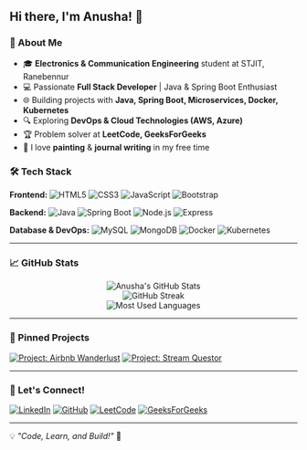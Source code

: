 ## Hi there, I'm Anusha! 👋

### 🚀 About Me

- 🎓 **Electronics & Communication Engineering** student at STJIT, Ranebennur
- 💻 Passionate **Full Stack Developer** | Java & Spring Boot Enthusiast
- 🌐 Building projects with **Java, Spring Boot, Microservices, Docker, Kubernetes**
- 🔍 Exploring **DevOps & Cloud Technologies (AWS, Azure)**
- 🏆 Problem solver at **LeetCode, GeeksForGeeks**
- 🎨 I love **painting** & **journal writing** in my free time

### 🛠️ Tech Stack

**Frontend:** ![HTML5](https://img.shields.io/badge/HTML5-E34F26?style=flat&logo=html5&logoColor=white) ![CSS3](https://img.shields.io/badge/CSS3-1572B6?style=flat&logo=css3&logoColor=white) ![JavaScript](https://img.shields.io/badge/JavaScript-F7DF1E?style=flat&logo=javascript&logoColor=black) ![Bootstrap](https://img.shields.io/badge/Bootstrap-563D7C?style=flat&logo=bootstrap&logoColor=white)

**Backend:** ![Java](https://img.shields.io/badge/Java-007396?style=flat&logo=java&logoColor=white) ![Spring Boot](https://img.shields.io/badge/Spring_Boot-6DB33F?style=flat&logo=spring-boot&logoColor=white) ![Node.js](https://img.shields.io/badge/Node.js-43853D?style=flat&logo=node.js&logoColor=white) ![Express](https://img.shields.io/badge/Express-000000?style=flat&logo=express&logoColor=white)

**Database & DevOps:** ![MySQL](https://img.shields.io/badge/MySQL-4479A1?style=flat&logo=mysql&logoColor=white) ![MongoDB](https://img.shields.io/badge/MongoDB-4EA94B?style=flat&logo=mongodb&logoColor=white) ![Docker](https://img.shields.io/badge/Docker-2496ED?style=flat&logo=docker&logoColor=white) ![Kubernetes](https://img.shields.io/badge/Kubernetes-326CE5?style=flat&logo=kubernetes&logoColor=white)

---
### 📈 GitHub Stats

<p align="center">
  <img src="https://github-readme-stats.vercel.app/api?username=anusha&show_icons=true&theme=radical" alt="Anusha's GitHub Stats" />
  <br>
  <img src="https://github-readme-streak-stats.herokuapp.com/?user=anusha&theme=radical" alt="GitHub Streak" />
  <br>
  <img src="https://github-readme-stats.vercel.app/api/top-langs/?username=anusha&layout=compact&theme=radical" alt="Most Used Languages" />
</p>

---
### 📌 Pinned Projects

[![Project: Airbnb Wanderlust](https://github-readme-stats.vercel.app/api/pin/?username=anusha&repo=airbnb-wanderlust&theme=radical)]([https://github.com/anusha/airbnb-wanderlust](https://github.com/Anusha-Sajjan-011/new-project.git))
[![Project: Stream Questor](https://github-readme-stats.vercel.app/api/pin/?username=anusha&repo=stream-questor&theme=radical)](https://github.com/anusha/stream-questor)

---
### 🤝 Let's Connect!

[![LinkedIn](https://img.shields.io/badge/LinkedIn-0A66C2?style=flat&logo=linkedin&logoColor=white)](https://www.linkedin.com/in/anusha/) 
[![GitHub](https://img.shields.io/badge/GitHub-181717?style=flat&logo=github&logoColor=white)](https://github.com/anusha) 
[![LeetCode](https://img.shields.io/badge/LeetCode-FFA116?style=flat&logo=leetcode&logoColor=white)](https://leetcode.com/anusha/) 
[![GeeksForGeeks](https://img.shields.io/badge/GeeksForGeeks-2F8D46?style=flat&logo=geeksforgeeks&logoColor=white)](https://www.geeksforgeeks.org/user/anusha/)

---
💡 *"Code, Learn, and Build!"* 🚀
